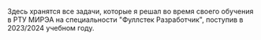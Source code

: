Здесь хранятся все задачи, которые я решал во время своего обучения в РТУ МИРЭА на специальности "Фуллстек Разработчик", поступив в 2023/2024 учебном году.
